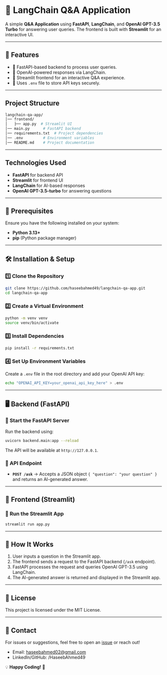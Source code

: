 # 🧠 LangChain Q&A Application

A simple **Q&A Application** using **FastAPI**, **LangChain**, and **OpenAI GPT-3.5 Turbo** for answering user queries. The frontend is built with **Streamlit** for an interactive UI.

---
## 🚀 Features
- 📌 FastAPI-based backend to process user queries.
- 🤖 OpenAI-powered responses via LangChain.
- 🎨 Streamlit frontend for an interactive Q&A experience.
- 🔐 Uses `.env` file to store API keys securely.

---
## Project Structure

```sh
langchain-qa-app/
│── frontend/
│   ├── app.py  # Streamlit UI
│── main.py      # FastAPI backend
│── requirements.txt  # Project dependencies
│── .env         # Environment variables
│── README.md    # Project documentation
```

---
## Technologies Used
* **FastAPI** for backend API
* **Streamlit** for frontend UI
* **LangChain** for AI-based responses
* **OpenAI GPT-3.5-turbo** for answering questions

---
## 📌 Prerequisites
Ensure you have the following installed on your system:
- **Python 3.13+**
- **pip** (Python package manager)

---
## 🛠 Installation & Setup

### 1️⃣ Clone the Repository
```sh
git clone https://github.com/haseebahmed49/langchain-qa-app.git
cd langchain-qa-app
```

### 2️⃣ Create a Virtual Environment
```sh
python -m venv venv
source venv/bin/activate
```

### 3️⃣ Install Dependencies
```sh
pip install -r requirements.txt
```

### 4️⃣ Set Up Environment Variables
Create a `.env` file in the root directory and add your OpenAI API key:
```sh
echo "OPENAI_API_KEY=your_openai_api_key_here" > .env
```

---
## 🖥 Backend (FastAPI)

### 📌 Start the FastAPI Server
Run the backend using:
```sh
uvicorn backend.main:app --reload
```
The API will be available at `http://127.0.0.1`.

### 📌 API Endpoint
- **`POST /ask`** → Accepts a JSON object `{ "question": "your question" }` and returns an AI-generated answer.

---
## 🎨 Frontend (Streamlit)

### 📌 Run the Streamlit App
```sh
streamlit run app.py
```

---
## 🔄 How It Works
1. User inputs a question in the Streamlit app.
2. The frontend sends a request to the FastAPI backend (`/ask` endpoint).
3. FastAPI processes the request and queries OpenAI GPT-3.5 using LangChain.
4. The AI-generated answer is returned and displayed in the Streamlit app.

---
## 📜 License
This project is licensed under the MIT License.

---
## 📩 Contact
For issues or suggestions, feel free to open an [issue](https://github.com/haseebahmed49/langchain-qa-app/issues) or reach out!
* Email: haseebahmed02@gmail.com
* LinkedIn/GitHub: /HaseebAhmed49

💡 **Happy Coding!** 🚀

